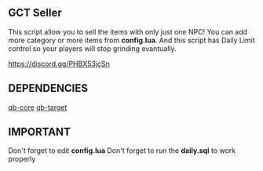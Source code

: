 ## GCT Seller

This script allow you to sell the items with only just one NPC! You can add more category or more items from **config.lua**. And this script has Daily Limit control so your players will stop grinding evantually.

https://discord.gg/PHBX53jcSn

## DEPENDENCIES

[qb-core](https://github.com/qbcore-framework/qb-core)
[qb-target](https://github.com/qbcore-framework/qb-target)

## IMPORTANT

Don't forget to edit **config.lua**
Don't forget to run the **daily.sql** to work properly